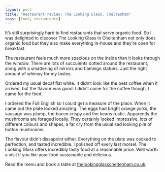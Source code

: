 ```yaml
---
layout: post
title: "Restaurant review: The Looking Glass, Cheltenham"
tags: [food, restaurants]
---
```


It’s still surprisingly hard to find restaurants that serve organic food. So I was delighted to discover The Looking Glass in Cheltenham not only does organic food but they also make everything in-house and they're open for breakfast.

The restaurant feels much more spacious on the inside than it looks through the window. There are lots of succulents dotted around the restaurant, along with a smattering of mirrors and flamingo statues. Just the right amount of whimsy for my tastes.

Ordered my usual decaf flat white. It didn’t look like the best coffee when it arrived, but the flavour was good. I didn’t come for the coffee though, I came for the food.

I ordered the Full English so I could get a measure of the place. When it came out the plate looked amazing. The eggs had bright orange yolks, the sausage was plump, the bacon crispy and the beans rustic. Apparently the mushrooms are foraged locally. They certainly looked impressive, lots of different colours and shapes, a far cry from the usual sad looking pile of button mushrooms.

The flavour didn't dissapoint either. Everything on the plate was cooked to perfection, and tasted incredible. I polished off every last morsel. The Looking Glass offers incredibly tasty food at a reasonable price. Well worth a visit if you like your food sustainable and delicious.

Read the menu and book a table at [thelookingglasscheltenham.co.uk](https://thelookingglasscheltenham.co.uk/).
